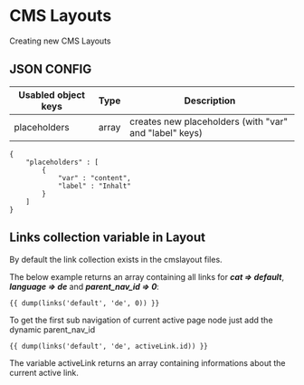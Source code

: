 CMS Layouts
==========

Creating new CMS Layouts

JSON CONFIG
-----------

| Usabled object keys | Type   |  Description
| ------------------- | ------ | -------------
| placeholders		  | array  | creates new placeholders (with "var" and "label" keys)

```
{
    "placeholders" : [
    	{
    		"var" : "content", 
    		"label" : "Inhalt"
    	}
    ]
}
```

Links collection variable in Layout
-----------------------------------

By default the link collection exists in the cmslayout files.

The below example returns an array containing all links for ***cat => default***, ***language => de*** and ***parent_nav_id =>  0***:
```
{{ dump(links('default', 'de', 0)) }}
```

To get the first sub navigation of current active page node just add the dynamic parent_nav_id
```
{{ dump(links('default', 'de', activeLink.id)) }}
```
The variable activeLink returns an array containing informations about the current active link.
